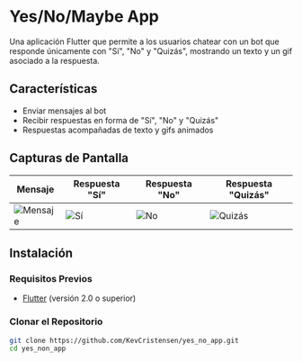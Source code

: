# Yes/No/Maybe App

Una aplicación Flutter que permite a los usuarios chatear con un bot que responde únicamente con "Sí", "No" y "Quizás", mostrando un texto y un gif asociado a la respuesta.

## Características

- Enviar mensajes al bot
- Recibir respuestas en forma de "Sí", "No" y "Quizás"
- Respuestas acompañadas de texto y gifs animados

## Capturas de Pantalla

| Mensaje | Respuesta "Sí" | Respuesta "No" | Respuesta "Quizás" |
|---------|-----------------|----------------|--------------------|
| ![Mensaje](screenshots/mensaje.png) | ![Sí](screenshots/si.png) | ![No](screenshots/no.png) | ![Quizás](screenshots/quizas.png) |

## Instalación

### Requisitos Previos

- [Flutter](https://flutter.dev/docs/get-started/install) (versión 2.0 o superior)

### Clonar el Repositorio

```bash
git clone https://github.com/KevCristensen/yes_no_app.git
cd yes_non_app
